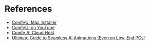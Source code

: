 # References

- [ComfyUI Mac Installer](https://github.com/rugovit/ComfyUI-Mac-Installer)
- [ComfyUI on YouTube](https://www.youtube.com/playlist?list=PLIF38owJLhR1EGDY4kOnsEnMyolZgza1x)
- [Comfy AI Cloud Host](https://comfyai.run/)
- [Ultimate Guide to Seamless AI Animations (Even on Low-End PCs!](https://www.youtube.com/watch?v=1fWZNECdN9Y)
